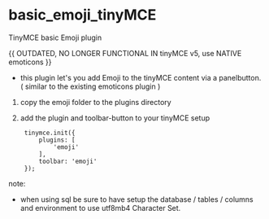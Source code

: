 # basic_emoji_tinyMCE
TinyMCE basic Emoji plugin 

{{ OUTDATED, NO LONGER FUNCTIONAL IN tinyMCE v5, use NATIVE emoticons }}  

- this plugin let's you add Emoji to the tinyMCE content via a panelbutton. 
( similar to the existing emoticons plugin )

1) copy the emoji folder to the plugins directory

2) add the plugin and toolbar-button to your tinyMCE setup 

        tinymce.init({
            plugins: [
                'emoji'
            ],
            toolbar: 'emoji'
        });

note:
- when using sql be sure to have setup the database / tables / columns and environment to use utf8mb4 Character Set.
